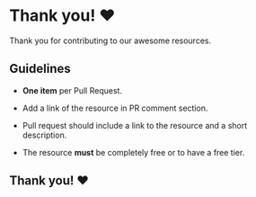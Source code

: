 # Thank you! ❤️

Thank you for contributing to our awesome resources.

## Guidelines 

- **One item** per Pull Request.

- Add a link of the resource in PR comment section.
  
- Pull request should include a link to the resource and a short description.

- The resource **must** be completely free or to have a free tier.

## Thank you! ❤️
